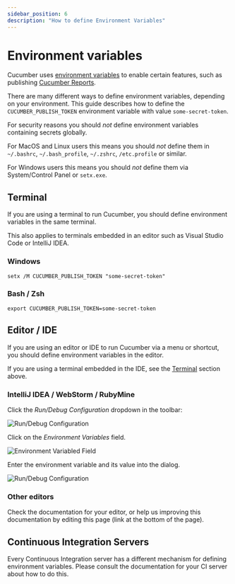 ```yaml
---
sidebar_position: 6
description: "How to define Environment Variables"
---
```


# Environment variables

Cucumber uses [environment variables](https://en.wikipedia.org/wiki/Environment_variable) to enable
certain features, such as publishing [Cucumber Reports](https://reports.cucumber.io).

There are many different ways to define environment variables, depending on your environment.
This guide describes how to define the `CUCUMBER_PUBLISH_TOKEN` environment variable with
value `some-secret-token`.

For security reasons you should *not* define environment variables containing secrets globally.

For MacOS and Linux users this means you should *not* define them in `~/.bashrc`,
`~/.bash_profile`, `~/.zshrc`, `/etc.profile` or similar.

For Windows users this means you should *not* define them via System/Control Panel or `setx.exe`.

## Terminal

If you are using a terminal to run Cucumber, you should define environment variables in the
same terminal.

This also applies to terminals embedded in an editor such as Visual Studio Code or IntelliJ IDEA.

### Windows

```shell
setx /M CUCUMBER_PUBLISH_TOKEN "some-secret-token"
```

### Bash / Zsh

```shell
export CUCUMBER_PUBLISH_TOKEN=some-secret-token
```

## Editor / IDE

If you are using an editor or IDE to run Cucumber via a menu or shortcut, you should
define environment variables in the editor.

If you are using a terminal embedded in the IDE, see the [Terminal](#terminal) section above.

### IntelliJ IDEA / WebStorm / RubyMine

Click the *Run/Debug Configuration* dropdown in the toolbar:

![Run/Debug Configuration](/img/docs/run-debug-configuration.png)

Click on the *Environment Variables* field.

![Environment Variabled Field](/img/docs/environment-variables-field.png)

Enter the environment variable and its value into the dialog.

![Run/Debug Configuration](/img/docs/enter-environment-variable.png)

### Other editors

Check the documentation for your editor, or help us improving this documentation by editing this page (link at the bottom of the page).

## Continuous Integration Servers

Every Continuous Integration server has a different mechanism for defining environment variables.
Please consult the documentation for your CI server about how to do this.
